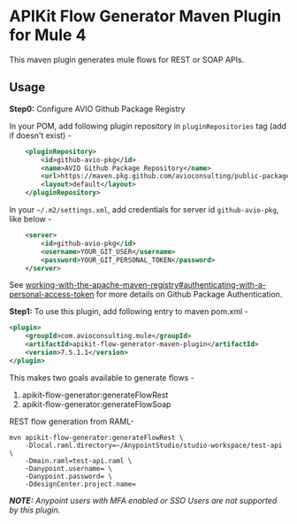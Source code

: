 # APIKit Flow Generator Maven Plugin for Mule 4
This maven plugin generates mule flows for REST or SOAP APIs.

## Usage

**Step0:** Configure AVIO Github Package Registry

In your POM, add following plugin repository in `pluginRepositories` tag (add if doesn't exist) -

```xml
    <pluginRepository>
        <id>github-avio-pkg</id>
        <name>AVIO Github Package Repository</name>
        <url>https://maven.pkg.github.com/avioconsulting/public-packages/</url>
        <layout>default</layout>
    </pluginRepository>
```

In your `~/.m2/settings.xml`, add credentials for server id `github-avio-pkg`, like below -
```xml
    <server>
        <id>github-avio-pkg</id>
        <username>YOUR_GIT_USER</username>
        <password>YOUR_GIT_PERSONAL_TOKEN</password>
    </server>
```
See [working-with-the-apache-maven-registry#authenticating-with-a-personal-access-token](https://docs.github.com/en/packages/working-with-a-github-packages-registry/working-with-the-apache-maven-registry#authenticating-with-a-personal-access-token) for more details on Github Package Authentication.

**Step1:** To use this plugin, add following entry to maven pom.xml -
```xml
<plugin>
    <groupId>com.avioconsulting.mule</groupId>
    <artifactId>apikit-flow-generator-maven-plugin</artifactId>
    <version>7.5.1.1</version>
</plugin>
```
This makes two goals available to generate flows - 
1. apikit-flow-generator:generateFlowRest
2. apikit-flow-generator:generateFlowSoap

REST flow generation from RAML-
```
mvn apikit-flow-generator:generateFlowRest \
    -Dlocal.raml.directory=~/AnypointStudio/studio-workspace/test-api \
    -Dmain.raml=test-api.raml \
    -Danypoint.username= \
    -Danypoint.password= \
    -DdesignCenter.project.name=
```
_**NOTE:** Anypoint users with MFA enabled or SSO Users are not supported by this plugin._
